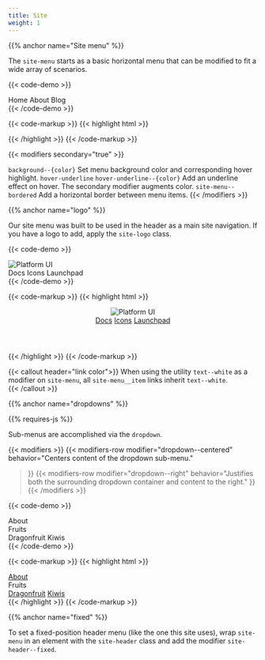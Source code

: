 ```yaml
---
title: Site
weight: 1
---
```


{{% anchor name="Site menu" %}}

The `site-menu` starts as a basic horizontal menu that can be modified to fit a wide array of scenarios. 

{{< code-demo >}}
<nav class="site-menu">
  <a class="site-menu__item">Home</a>
  <a class="site-menu__item">About</a>
  <a class="site-menu__item">Blog</a>
</nav>
{{< /code-demo >}}

{{< code-markup >}}
{{< highlight html >}}
<nav class="site-menu">
  <a href="" class="site-menu__item"></a>
  <a href="" class="site-menu__item"></a>
  <a href="" class="site-menu__item"></a>
</nav>
{{< /highlight >}}
{{< /code-markup >}} 

{{< modifiers secondary="true" >}}
<tr>
  <td data-label="Modifier"><code>background--{color}</code></td>
  <td data-label="Secondary"><i class="pi-ban" aria-hidden="true"></i></td>
  <td data-label="Behavior">Set menu background color and corresponding hover highlight.</td>
</tr>
<tr>
  <td data-label="Modifier"><code>hover-underline</code></td>
  <td data-label="Secondary"><code>hover-underline--{color}</code></td>
  <td data-label="Behavior">Add an underline effect on hover. The secondary modifier augments color.</td>
</tr>
<tr>
  <td data-label="Modifier"><code>site-menu--bordered</code></td>
  <td data-label="Secondary"><i class="pi-ban" aria-hidden="true"></i></td>
  <td data-label="Behavior">Add a horizontal border between menu items.</td>
</tr>
{{< /modifiers >}}

{{% anchor name="logo" %}}

Our site menu was built to be used in the header as a main site navigation. If you have a logo to add, apply the `site-logo` class.

{{< code-demo >}}
<div class="site-header background--purple flex flex--align-center">
  <a class="site-logo p-2">
    <img src="/images/platform-ui.svg" alt="Platform UI">
  </a>
  <nav class="site-menu hover-underline hover-underline--white h-100 flex flex--grow flex--align-center text--white px-2">
    <a class="p-2 site-menu__item">Docs</a>
    <a class="p-2 site-menu__item">Icons</a>
    <a class="p-2 site-menu__item">Launchpad</a>
  </nav>
</div>
{{< /code-demo >}}

{{< code-markup >}}
{{< highlight html >}}
<header class="site-header background--purple flex flex--align-center">
  <a class="site-logo p-2">
    <img src="/images/platform-ui.svg" alt="Platform UI">
  </a>
  <nav class="site-menu hover-underline hover-underline--white h-100 flex flex--grow flex--align-center text--white px-2">
    <a href="" class="p-2 site-menu__item">Docs</a>
    <a href="" class="p-2 site-menu__item">Icons</a>
    <a href="" class="p-2 site-menu__item">Launchpad</a>
  </nav>
</header>
{{< /highlight >}}
{{< /code-markup >}}
 
{{< callout header="link color">}}
When using the utility `text--white` as a modifier on `site-menu`, all `site-menu__item` links inherit `text--white`.   
{{< /callout >}}


{{% anchor name="dropdowns" %}}

<div class="mb-4">
{{% requires-js %}}
</div>

Sub-menus are accomplished via the `dropdown`.

{{< modifiers >}}
{{< modifiers-row
  modifier="dropdown--centered" 
  behavior="Centers content of the dropdown sub-menu." 
>}}
{{< modifiers-row 
    modifier="dropdown--right" 
    behavior="Justifies both the surrounding dropdown container and content to the right." 
>}}
{{< /modifiers >}}

{{< code-demo >}}
<nav class="site-menu background--lightblue">
  <a class="p-3 site-menu__item">About</a>
  <div class="dropdown">
      <div class="p-3 site-menu__item dropdown__trigger">
        Fruits
        <i class="ml-1 pi-angle-down"></i>
      </div>
      <div class="dropdown__content">
        <a class="dropdown__content-item">Dragonfruit</a>
        <a class="dropdown__content-item">Kiwis</a>
      </div>
    </div>
</nav>
{{< /code-demo >}}

{{< code-markup >}}
{{< highlight html >}}
<nav class="site-menu background--lightblue">
  <a href="" class="p-3 site-menu__item">About</a>
  <div class="dropdown">
      <div class="p-3 site-menu__item dropdown__trigger">
        Fruits
        <i class="ml-1 pi-angle-down"></i>
      </div>
      <div class="dropdown__content">
        <a href="" class="dropdown__content-item">Dragonfruit</a>
        <a href="" class="dropdown__content-item">Kiwis</a>
      </div>
    </div>
</nav>
{{< /highlight >}}
{{< /code-markup >}}

{{% anchor name="fixed" %}} 

To set a fixed-position header menu (like the one this site uses), wrap `site-menu` in an element with the `site-header` class and add the modifier `site-header--fixed`. 